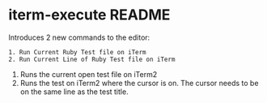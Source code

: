 # iterm-execute README

Introduces 2 new commands to the editor:

    1. Run Current Ruby Test file on iTerm
    2. Run Current Line of Ruby Test file on iTerm

1) Runs the current open test file on iTerm2
2) Runs the test on iTerm2 where the cursor is on. The cursor needs to be on the same line as the test title.